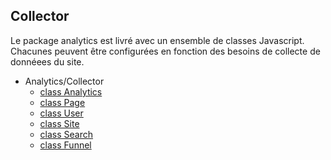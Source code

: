 ## Collector

Le package analytics est livré avec un ensemble de classes Javascript. Chacunes peuvent être configurées en fonction des besoins de collecte de donnéees du site.


- Analytics/Collector
  - [class Analytics](classes/analytics.md)
  - [class Page](classes/page.md)
  - [class User](classes/user.md)
  - [class Site](classes/site.md)
  - [class Search](classes/search.md)
  - [class Funnel](classes/funnel.md)
